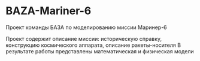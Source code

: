 # BAZA-Mariner-6
Проект команды БАЗА по моделированию миссии Маринер-6

Проект содержит описание миссии: историческую справку, конструкцию космического аппарата, описание ракеты-носителя
В результате работы представлены математическая и физическая модели
